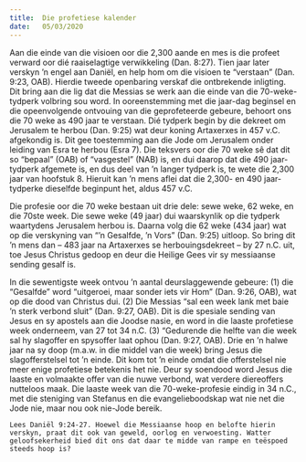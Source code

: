 ```yaml
---
title:  Die profetiese kalender
date:   05/03/2020
---
```


Aan die einde van die visioen oor die 2,300 aande en mes is die profeet verward oor dié raaiselagtige verwikkeling (Dan. 8:27). Tien jaar later verskyn ’n engel aan Daniël, en help hom om die visioen te “verstaan” (Dan. 9:23, OAB). Hierdie tweede openbaring verskaf die ontbrekende inligting. Dit bring aan die lig dat die Messias se werk aan die einde van die 70-weke-tydperk volbring sou word. In ooreenstemming met die jaar-dag beginsel en die opeenvolgende ontvouing van die geprofeteerde gebeure, behoort ons die 70 weke as 490 jaar te verstaan. Dié tydperk begin by die dekreet om Jerusalem te herbou (Dan. 9:25) wat deur koning Artaxerxes in 457 v.C. afgekondig is. Dit gee toestemming aan die Jode om Jerusalem onder leiding van Esra te herbou (Esra 7). Die teksvers oor die 70 weke sê dat dit so “bepaal” (OAB) of “vasgestel” (NAB) is, en dui daarop dat die 490 jaar-tydperk afgemete is, en dus deel van ’n langer tydperk is, te wete die 2,300 jaar van hoofstuk 8. Hieruit kan ’n mens aflei dat die 2,300- en 490 jaar-tydperke dieselfde beginpunt het, aldus 457 v.C. 

Die profesie oor die 70 weke bestaan uit drie dele: sewe weke, 62 weke, en die 70ste week. Die sewe weke (49 jaar) dui waarskynlik op die tydperk waartydens Jerusalem herbou is. Daarna volg die 62 weke (434 jaar) wat op die verskyning van “’n Gesalfde, ’n Vors” (Dan. 9:25) uitloop. So bring dit ’n mens dan – 483 jaar na Artaxerxes se herbouingsdekreet – by 27 n.C. uit, toe Jesus Christus gedoop en deur die Heilige Gees vir sy messiaanse sending gesalf is. 

In die sewentigste week ontvou ’n aantal deurslaggewende gebeure: (1) die “Gesalfde” word “uitgeroei, maar sonder iets vir Hom” (Dan. 9:26, OAB), wat op die dood van Christus dui. (2) Die Messias “sal een week lank met baie ’n sterk verbond sluit” (Dan. 9:27, OAB). Dit is die spesiale sending van Jesus en sy apostels aan die Joodse nasie, en word in die laaste profetiese week onderneem, van 27 tot 34 n.C. (3) “Gedurende die helfte van die week sal hy slagoffer en spysoffer laat ophou (Dan. 9:27, OAB). Drie en ’n halwe jaar na sy doop (m.a.w. in die middel van die week) bring Jesus die slagofferstelsel tot ’n einde. Dit kom tot ’n einde omdat die offerstelsel nie meer enige profetiese betekenis het nie. Deur sy soendood word Jesus die laaste en volmaakte offer van die nuwe verbond, wat verdere diereoffers nutteloos maak. Die laaste week van die 70-weke-profesie eindig in 34 n.C., met die steniging van Stefanus en die evangelieboodskap wat nie net die Jode nie, maar nou ook nie-Jode bereik. 

`Lees Daniël 9:24-27. Hoewel die Messiaanse hoop en belofte hierin verskyn, praat dit ook van geweld, oorlog en verwoesting. Watter geloofsekerheid bied dit ons dat daar te midde van rampe en teëspoed steeds hoop is?`